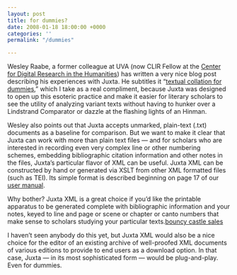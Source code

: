 ```yaml
---
layout: post
title: for dummies?
date: 2008-01-18 18:00:00 +0000
categories: ''
permalink: "/dummies"

---
```



Wesley Raabe, a former colleague at UVA (now CLIR Fellow at the [Center for Digital Research in the Humanities](http://cdrh.unl.edu/)) has written a very nice blog post describing his experiences with Juxta. He subtitles it “[textual collation for dummies](http://wraabe.wordpress.com/2008/01/17/the-digital-archive-and-literary-scholarship-textual-collation-for-dummies/),” which I take as a real compliment, because Juxta was designed to open up this esoteric practice and make it easier for literary scholars to see the utility of analyzing variant texts without having to hunker over a Lindstrand Comparator or dazzle at the flashing lights of an Hinman.

Wesley also points out that Juxta accepts unmarked, plain-text (.txt) documents as a baseline for comparison. But we want to make it clear that Juxta can work with more than plain text files — and for scholars who are interested in recording even very complex line or other numbering schemes, embedding bibliographic citation information and other notes in the files, Juxta’s particular flavor of XML can be useful. Juxta XML can be constructed by hand or generated via XSLT from other XML formatted files (such as TEI). Its simple format is described beginning on page 17 of our [user manual](http://www.patacriticism.org/juxta/?page_id=4).

Why bother? Juxta XML is a great choice if you’d like the printable apparatus to be generated complete with bibliographic information and your notes, keyed to line and page or scene or chapter or canto numbers that make sense to scholars studying your particular texts.[bouncy castle sales](https://www.commercial-inflatable.com/Sale-Cheap-Castle-Jumper-2020.html)

I haven’t seen anybody do this yet, but Juxta XML would also be a nice choice for the editor of an existing archive of well-proofed XML documents of various editions to provide to end users as a download option. In that case, Juxta — in its most sophisticated form — would be plug-and-play. Even for dummies.